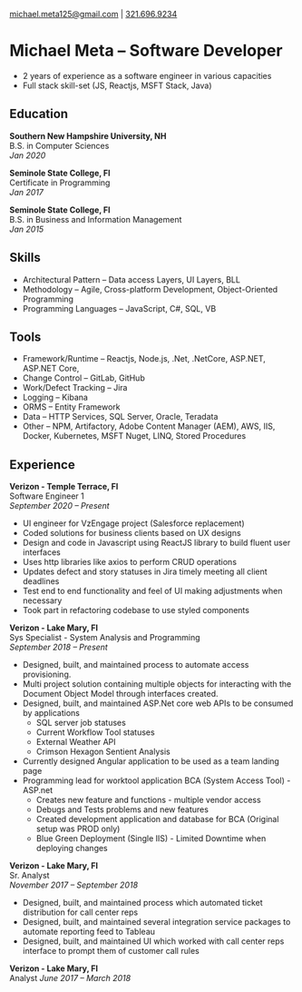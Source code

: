 [michael.meta125@gmail.com](mailto:michael.meta125@gmail.com) | 
[321.696.9234](tel:3216969234)

# Michael Meta &ndash; Software Developer
- 2 years of experience as a software engineer in various capacities
- Full stack skill-set (JS, Reactjs, MSFT Stack, Java)

## Education
**Southern New Hampshire University, NH**  
B.S. in Computer Sciences   
*Jan 2020*  

**Seminole State College, Fl**  
Certificate in Programming   
*Jan 2017* 

**Seminole State College, Fl**  
B.S. in Business and Information Management  
*Jan 2015*  



## Skills
- Architectural Pattern &ndash; Data access Layers, UI Layers, BLL
- Methodology &ndash; Agile, Cross-platform Development, Object-Oriented Programming
- Programming Languages &ndash; JavaScript, C#, SQL, VB

## Tools
- Framework/Runtime &ndash; Reactjs, Node.js, .Net, .NetCore, ASP.NET, ASP.NET Core, 
- Change Control &ndash; GitLab, GitHub
- Work/Defect Tracking &ndash; Jira
- Logging &ndash; Kibana
- ORMS &ndash; Entity Framework
- Data &ndash; HTTP Services, SQL Server, Oracle, Teradata
- Other &ndash; NPM, Artifactory, Adobe Content Manager (AEM), AWS, IIS, Docker, Kubernetes, MSFT Nuget, LINQ, Stored Procedures

## Experience

**Verizon - Temple Terrace, Fl**  
Software Engineer 1  
*September 2020 &ndash; Present*  
- UI engineer for VzEngage project (Salesforce replacement)
- Coded solutions for business clients based on UX designs
- Design and code in Javascript using ReactJS library to build fluent user interfaces
- Uses http libraries like axios to perform CRUD operations
- Updates defect and story statuses in Jira timely meeting all client deadlines
- Test end to end functionality and feel of UI making adjustments when necessary
- Took part in refactoring codebase to use styled components

**Verizon - Lake Mary, Fl**  
Sys Specialist - System Analysis and Programming  
*September 2018 &ndash; Present*  
- Designed, built, and maintained process to automate access provisioning.
- Multi project solution containing multiple objects for interacting with the Document Object Model through interfaces created.
- Designed, built, and maintained ASP.Net core web APIs to be consumed by applications
  - SQL server job statuses
  - Current Workflow Tool statuses
  - External Weather API
  - Crimson Hexagon Sentient Analysis
- Currently designed Angular application to be used as a team landing page
- Programming lead for worktool application BCA (System Access Tool) - ASP.net
  - Creates new feature and functions - multiple vendor access
  - Debugs and Tests problems and new features
  - Created development application and database for BCA (Original setup was PROD only)
  - Blue Green Deployment (Single IIS) - Limited Downtime when deploying changes

**Verizon - Lake Mary, Fl**  
Sr. Analyst  
*November 2017 &ndash; September 2018*  
- Designed, built, and maintained process which automated ticket distribution for call center reps
- Designed, built, and maintained several integration service packages to automate reporting feed to Tableau
- Designed, built, and maintained UI which worked with call center reps interface to prompt them of customer call rules

**Verizon - Lake Mary, Fl**  
Analyst
*June 2017 &ndash; March 2018*  


